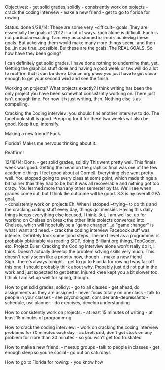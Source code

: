 Objectives:
    - get solid grades, solidly
    - consistently work on projects
    - crack the coding interview
    - make a new friend 
    - get to go to florida for rowing

Status: done
9/28/14: These are some very ~difficult~ goals.  They are essentially the goals
of 2012 in a lot of ways.  Each alone is difficult.  Each is not particular
exciting: I am very accustomed to ~not~ achieving these goals.  But acheiving
them would make many more things seem...and then be...in due time...possible.
But these are the goals.  The REAL GOALS.  So how have they been going?  

I can definitely get solid grades.  I have done nothing to undermine that, yet.
Getting the graphics stuff done and having a good week or two will do a lot to
reaffirm that it can be done.  Like an erg piece you just have to get close
enough to get your second wind and see the finish.

Working on projects?  What projects exactly?  I think writing has been the only
project you have been somewhat consistently working on.  There just isn't enough
time.  For now it is just writing, then.  Nothing else is as compelling.

Cracking the Coding interview: you should find another interview to do.  The
facebook stuff is good.  Prepping for it for these two weeks will also be good.
Keep it up, intensify.

Making a new friend?  Fuck.

Florida?  Makes me nervous thinking about it.

Reaffirm!

12/18/14: Done.
    - get solid grades, solidly
    This went pretty well.  This finals week was good.  Getting the mean on the
graphics final was one of the few academic things I feel good about at Cornell.
Everything else went pretty well.  You stopped going to every class at some
point, which made things a bit hairier than they had to be, but it was all
recoverable and nothing got too crazy.  You learned more than any other semester
by far.  We'll see when grades come out, but I think the outcome will be good.
3.3 is my overall GPA goal.  
    - consistently work on projects
    Eh.  When I stopped ~trying~ to do this and the cracking coding stuff every
day, things got messier.  Having this daily things keeps everything else
focused, I think.  But, I am well set up for working on Chelsea on break: the
other little projects converged into Chelsea, which will hopefully be a "game
changer"...a "game changer" is what I want and need.
    - crack the coding interview
    Facebook stuff was intense.  Definitely took some good steps.  The next
level as a programmer is probably obtainable via reading SICP, doing
Brilliant.org things, TopCoder, etc.  Project Euler.  Cracking the Coding
Interview alone won't really do it, I think.  Doesn't actually develop the
problem solving skills very much.  This doesn't really seem like a priority now,
though.
    - make a new friend
    Sigh...there's always tonight.
    - get to go to Florida for rowing
    I was far off this one.  I should probably think about why.  Probably just
did not put in the work and just expected to get better.  Injured knee kept you
a bit slower too.  I think I am set up well for spring, though.  

How to get solid grades, solidly:
    - go to all classes
    - get ahead, do assignments as they are assigned
    - never focus totally on one class
    - talk to people in your classes
    - see psychologist, consider anti-depressants
    - schedule, use planner
    - do exercises, develop understanding

How to consistently work on projects:
    - at least 15 minutes of writing
    - at least 15 minutes of programming

How to crack the coding interview:
    - work on cracking the coding interview problems for 30 minutes each day
    - as brett said, don't get stuck on any problem for more than 30 minutes
    - so you won't get too frustrated

How to make a new friend:
    - meetup groups
    - talk to people in classes
    - get enough sleep so you're social
    - go out on saturdays

How to go to Florida for rowing:
    - you know how

